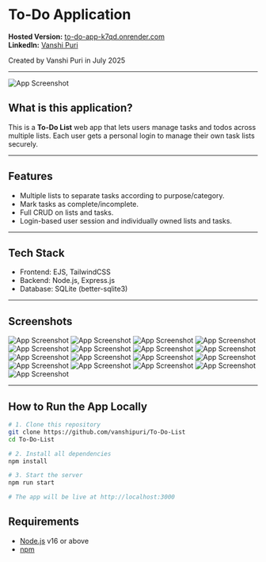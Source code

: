 # To-Do Application

**Hosted Version:** [to-do-app-k7qd.onrender.com](https://to-do-app-k7qd.onrender.com/)  
 **LinkedIn:** [Vanshi Puri](https://www.linkedin.com/in/vanshi-puri)

Created by Vanshi Puri in July 2025

---

![App Screenshot](<public/Screenshots/Screenshot%20(60).png>)

## What is this application?

This is a **To-Do List** web app that lets users manage tasks and todos across multiple lists. Each user gets a personal login to manage their own task lists securely.

---

## Features

- Multiple lists to separate tasks according to purpose/category.
- Mark tasks as complete/incomplete.
- Full CRUD on lists and tasks.
- Login-based user session and individually owned lists and tasks.

---

## Tech Stack

- Frontend: EJS, TailwindCSS
- Backend: Node.js, Express.js
- Database: SQLite (better-sqlite3)

---

## Screenshots

![App Screenshot](<public/Screenshots/Screenshot%20(58).png>)
![App Screenshot](<public/Screenshots/Screenshot%20(59).png>)
![App Screenshot](<public/Screenshots/Screenshot%20(61).png>)
![App Screenshot](<public/Screenshots/Screenshot%20(62).png>)
![App Screenshot](<public/Screenshots/Screenshot%20(63).png>)
![App Screenshot](<public/Screenshots/Screenshot%20(64).png>)
![App Screenshot](<public/Screenshots/Screenshot%20(65).png>)
![App Screenshot](<public/Screenshots/Screenshot%20(66).png>)
![App Screenshot](<public/Screenshots/Screenshot%20(67).png>)
![App Screenshot](<public/Screenshots/Screenshot%20(68).png>)
![App Screenshot](<public/Screenshots/Screenshot%20(69).png>)
![App Screenshot](<public/Screenshots/Screenshot%20(70).png>)
![App Screenshot](<public/Screenshots/Screenshot%20(71).png>)
![App Screenshot](<public/Screenshots/Screenshot%20(72).png>)
![App Screenshot](<public/Screenshots/Screenshot%20(73).png>)
![App Screenshot](<public/Screenshots/Screenshot%20(74).png>)
![App Screenshot](<public/Screenshots/Screenshot%20(75).png>)

---

## How to Run the App Locally

```bash
# 1. Clone this repository
git clone https://github.com/vanshipuri/To-Do-List
cd To-Do-List

# 2. Install all dependencies
npm install

# 3. Start the server
npm run start

# The app will be live at http://localhost:3000
```

## Requirements

- [Node.js](https://nodejs.org/) v16 or above
- [npm](https://www.npmjs.com/)
